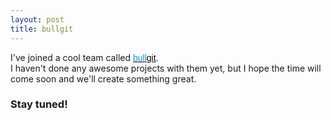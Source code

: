 ```yaml
---
layout: post
title: bullgit
---
```


I've joined a cool team called 
<a target="_blank" href="http://bullgit.github.io" style="font-family: sans-serif; color:#000"><span style="color: #1393d5">bull</span>git</a>.  
I haven't done any awesome projects with them yet, but I hope the time will come soon and we'll create something great.  
### Stay tuned!